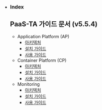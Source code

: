 - ### Index

  ## PaaS-TA 가이드 문서 (v5.5.4)
  - Application Platform (AP)  
    - [아키텍처](#1.1)  
    - [설치 가이드](#1.1)  
    - [사용 가이드](#1.1)  

  * Container Platform (CP)  
    * [아키텍처](#1.1)  
    * [설치 가이드](#1.1)  
    * [사용 가이드](#1.1)  
  + Monitoring  
    + [아키텍처](#1.1)  
    + [설치 가이드](#1.1)  
    + [사용 가이드](#1.1)  
